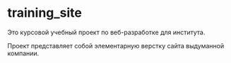 # training_site

Это курсовой учебный проект по веб-разработке для института.

Проект представляет собой элементарную верстку сайта выдуманной компании.
